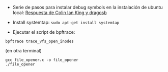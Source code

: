 - Serie de pasos para instalar debug symbols en la instalación de ubuntu local:
[Respuesta de Colin Ian King y dragosb](https://askubuntu.com/questions/197016/how-to-install-a-package-that-contains-ubuntu-kernel-debug-symbols)

- Install systemtap:
```sudo apt-get install systemtap```

- Ejecutar el script de bpftrace:
```
bpftrace trace_vfs_open_inodes
```
(en otra terminal)
```
gcc file_opener.c -o file_opener
./file_opener
```